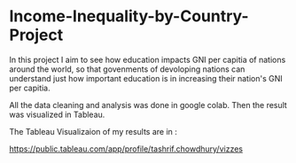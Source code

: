 # Income-Inequality-by-Country-Project


In this project I aim to see how education impacts GNI per capitia of nations around the world, so that govenments of devoloping nations can understand just how important education is in increasing their nation's GNI per capitia. 


All the data cleaning and analysis was done in google colab. Then the result was visualized in Tableau.  

The Tableau Visualizaion of my results are in : 

https://public.tableau.com/app/profile/tashrif.chowdhury/vizzes

